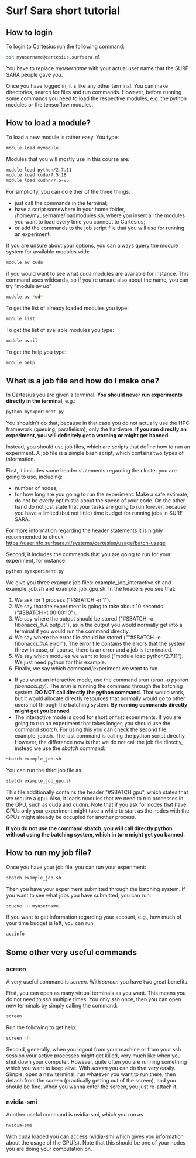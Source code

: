 # Surf Sara short tutorial

## How to login

To login to Cartesius run the following command:

```bash
ssh myusername@cartesius.surfsara.nl
```

You have to replace *myusername* with your actual user name that the SURF SARA people gave you.

Once you have logged in, it's like any other terminal. You can make directories, search for files and run commands. However, before running some commands you need to load the respective modules, e.g. the python modules or the tensorflow modules.

## How to load a module?

To load a new module is rather easy. You type:

```bash
module load mymodule
```

Modules that you will mostly use in this course are:

```bash
module load python/2.7.11
module load cuda/7.5.18
module load cudnn/7.5-v5
```

For simplicity, you can do either of the three things:
- just call the commands in the terminal;
- have a script somewhere in your home folder, /home/myusername/loadmodules.sh, where you insert all the modules you want to load every time you connect to Cartesius;
- or add the commands to the job script file that you will use for running an experiment.

If you are unsure about your options, you can always query the module system for available modules with:

```bash
module av cuda
```

if you would want to see what cuda modules are available for instance. This command uses wildcards, so if you're unsure also about the name, you can try "module av *ud*"

```bash
module av *ud*
```

To get the list of already loaded modules you type:

```bash
module list
```

To get the list of available modules you type:

```bash
module avail
```

To get the help you type:

```bash
module help
```

## What is a job file and how do I make one?

In Cartesius you are given a terminal. **You should never run experiments directly in the terminal**, e.g.:

```bash
python myexperiment.py
```

You shouldn't do that, because in that case you do not actually use the HPC framework (queuing, parallelism), only the hardware. **If you run directly an experiment, you will definitely get a warning or might get banned.**

Instead, you should use job files, which are scripts that define how to run an experiment. A job file is a simple bash script, which contains two types of information.

First, it includes some header statements regarding the cluster you are going to use, including:

- number of nodes;
- for how long are you going to run the experiment. Make a safe estimate, do not be overly optimistic about the speed of your code. On the other hand do not just state that your tasks are going to run forever, because you have a limited (but not little) time budget for running jobs in SURF SARA.

For more information regarding the header statements it is highly recommended to check - https://userinfo.surfsara.nl/systems/cartesius/usage/batch-usage

Second, it includes the commands that you are going to run for your experiment, for instance:

```bash
python myexperiment.py
```

We give you three example job files: example_job_interactive.sh and example_job.sh and example_job_gpu.sh. In the headers you see that:

1. We ask for 1 process ("#SBATCH -n 1").
2. We say that the experiment is going to take about 10 seconds ("#SBATCH -t 00:00:10").
3. We say where the output should be stored ("#SBATCH -o fibonacci_%A.output"), as in the output you would normally get into a terminal if you would run the command directly.
4. We say where the error file should be stored (""#SBATCH -e fibonacci_%A.error"). The error file contains the errors that the system threw in case, of course, there is an error and a job is terminated.
5. We say which modules we want to load ("module load python/2.7.11"). We just need python for this example.
6. Finally, we say which command/experiment we want to run.
  - If you want an interactive mode, use the command srun (*srun -u python fibonacci.py*). The *srun* is running the command through the batching system. **DO NOT call directly the python command**. That would work, but it would allocate directly resources that normally would go to other users not through the batching system. **By running commands directly might get you banned**.
  - The interactive mode is good for short or fast experiments. If you are going to run an experiment that takes longer, you should use the command *sbatch*. For using this you can check the second file, example_job.sh. The last command is calling the python script directly. However, the difference now is that we do not call the job file directly, instead we use the *sbatch* command:

```bash
sbatch example_job.sh
```

You can run the third job file as

```bash
sbatch example_job_gpu.sh
```

This file additionally contains the header "#SBATCH gpu", which states that we require a gpu. Also, it loads modules that we need to run processes in the GPU, such as cuda and cudnn. Note that if you ask for nodes that have GPUs only your experiment might take a while to start as the nodes with the GPUs might already be occupied for another process.

  **If you do not use the command sbatch, you will call directly python without using the batching system, which in turn might get you banned**.

## How to run my job file?

Once you have your job file, you can run your experiment:

```bash
sbatch example_job.sh
```

Then you have your experiment submitted through the batching system. If you want to see what jobs you have submitted, you can run:

```bash
squeue -u myusername
```

If you want to get information regarding your account, e.g., how much of your time budget is left, you can run:

```bash
accinfo
```

## Some other very useful commands

### screen

A very useful command is *screen*. With *screen* you have two great benefits.

First, you can open as many virtual terminals as you want. This means you do not need to *ssh* multiple times. You only *ssh* once, then you can open new terminals by simply calling the command:

```bash
screen
```

Run the following to get help:

```bash
screen -h
```

Second, generally, when you logout from your machine or from your ssh session your active processes might get killed, very much like when you shut down your computer. However, quite often you are running something which you want to keep alive. With *screen* you can do that very easily. Simple, open a new terminal, run whatever you want to run there, then detach from the screen (practically getting out of the screen), and you should be fine. When you wanna enter the screen, you just re-attach it.

### nvidia-smi

Another useful command is nvidia-smi, which you run as

```bash
nvidia-smi
```

With cuda loaded you can access nvidia-smi which gives you information about the usage of the GPU(s). Note that this should be one of your nodes you are doing your computation on. 
